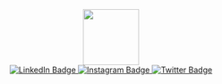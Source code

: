 <div id="header" align="center">
  <img src="https://drive.google.com/file/d/1gjc7eHuy-RBpxgR7RXjBV2pYyNRbu8tW/view?usp=sharing](https://drive.google.com/file/d/1gjc7eHuy-RBpxgR7RXjBV2pYyNRbu8tW/view?usp=sharing" width="100"/>
</div>

<div id="badges" align="center">
  <a href="https://www.linkedin.com/in/venska-arman-nur-rosyidin-313903b6/">
    <img src="https://img.shields.io/badge/LinkedIn-blue?style=for-the-badge&logo=linkedin&logoColor=white" alt="LinkedIn Badge"/>
  </a>
  <a href="https://www.instagram.com/venskaarman/">
    <img src="https://img.shields.io/badge/Instagram-E4405F?style=for-the-badge&logo=instagram&logoColor=white" alt="Instagram Badge"/>
  </a>
  <a href="https://twitter.com/m_artabak">
    <img src="https://img.shields.io/badge/Twitter-blue?style=for-the-badge&logo=twitter&logoColor=white" alt="Twitter Badge"/>
  </a>
</div>
